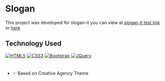 # Slogan

This project was developed for slogan-it you can view at [slogan-it test link](http://slogan-it.com/test/) or [here](https://ahmedtgp.github.io/slogan-desgin/)

## Technology Used

[![HTML5](https://img.shields.io/badge/-HTML5-E34F26?style=flat-square&logo=html5&logoColor=white)]()
[![CSS3](https://img.shields.io/badge/-CSS3-1572B6?style=flat-square&logo=css3)]()
[![Bootstrap](https://img.shields.io/badge/-Bootstrap-563D7C?style=flat-square&logo=bootstrap)]()
[![JQuery](https://img.shields.io/badge/-JQuery-000?style=flat-square&logo=jQuery&logoColor=0769AD)]()

#

- ✨ Based on Creative Agency Theme
